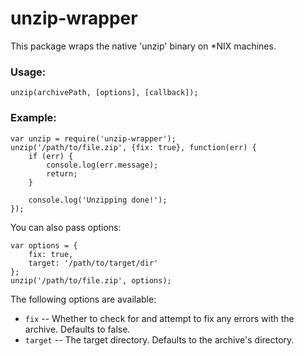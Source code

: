 unzip-wrapper
=============
This package wraps the native 'unzip' binary on *NIX machines.

### Usage:

```
unzip(archivePath, [options], [callback]);
```

### Example:

```
var unzip = require('unzip-wrapper');
unzip('/path/to/file.zip', {fix: true}, function(err) {
    if (err) {
        console.log(err.message);
        return;
    }

    console.log('Unzipping done!');
});
```

You can also pass options:

```
var options = {
    fix: true,
    target: '/path/to/target/dir'
};
unzip('/path/to/file.zip', options);
```

The following options are available:

* `fix` -- Whether to check for and attempt to fix any errors with the archive. Defaults to false.
* `target` -- The target directory. Defaults to the archive's directory.